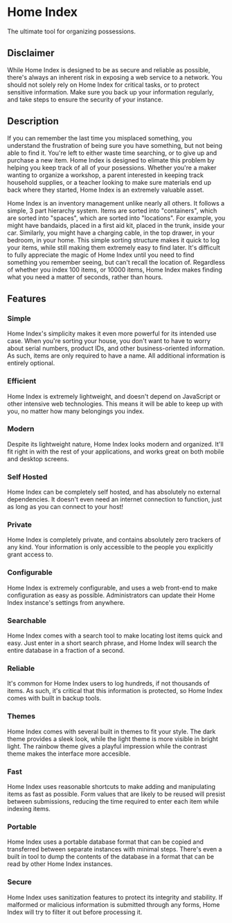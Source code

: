 # Home Index

The ultimate tool for organizing possessions.


## Disclaimer

While Home Index is designed to be as secure and reliable as possible, there's always an inherent risk in exposing a web service to a network. You should not solely rely on Home Index for critical tasks, or to protect sensitive information. Make sure you back up your information regularly, and take steps to ensure the security of your instance.


## Description

If you can remember the last time you misplaced something, you understand the frustration of being sure you have something, but not being able to find it. You're left to either waste time searching, or to give up and purchase a new item. Home Index is designed to elimate this problem by helping you keep track of all of your posessions. Whether you're a maker wanting  to organize a workshop, a parent interested in keeping track household supplies, or a teacher looking to make sure materials end up back where they started, Home Index is an extremely valuable asset.

Home Index is an inventory management unlike nearly all others. It follows a simple, 3 part hierarchy system. Items are sorted into "containers", which are sorted into "spaces", which are sorted into "locations". For example, you might have bandaids, placed in a first aid kit, placed in the trunk, inside your car. Similarly, you might have a charging cable, in the top drawer, in your bedroom, in your home. This simple sorting structure makes it quick to log your items, while still making them extremely easy to find later. It's difficult to fully appreciate the magic of Home Index until you need to find something you remember seeing, but can't recall the location of. Regardless of whether you index 100 items, or 10000 items, Home Index makes finding what you need a matter of seconds, rather than hours.


## Features

### Simple

Home Index's simplicity makes it even more powerful for its intended use case. When you're sorting your house, you don't want to have to worry about serial numbers, product IDs, and other business-oriented information. As such, items are only required to have a name. All additional information is entirely optional.

### Efficient

Home Index is extremely lightweight, and doesn't depend on JavaScript or other intensive web technologies. This means it will be able to keep up with you, no matter how many belongings you index.

### Modern

Despite its lightweight nature, Home Index looks modern and organized. It'll fit right in with the rest of your applications, and works great on both mobile and desktop screens.

### Self Hosted

Home Index can be completely self hosted, and has absolutely no external dependencies. It doesn't even need an internet connection to function, just as long as you can connect to your host!

### Private

Home Index is completely private, and contains absolutely zero trackers of any kind. Your information is only accessible to the people you explicitly grant access to.

### Configurable

Home Index is extremely configurable, and uses a web front-end to make configuration as easy as possible. Administrators can update their Home Index instance's settings from anywhere.

### Searchable

Home Index comes with a search tool to make locating lost items quick and easy. Just enter in a short search phrase, and Home Index will search the entire database in a fraction of a second.

### Reliable

It's common for Home Index users to log hundreds, if not thousands of items. As such, it's critical that this information is protected, so Home Index comes with built in backup tools.

### Themes

Home Index comes with several built in themes to fit your style. The dark theme provides a sleek look, while the light theme is more visible in bright light. The rainbow theme gives a playful impression while the contrast theme makes the interface more accesible.

### Fast

Home Index uses reasonable shortcuts to make adding and manipulating items as fast as possible. Form values that are likely to be reused will presist between submissions, reducing the time required to enter each item while indexing items.

### Portable

Home Index uses a portable database format that can be copied and transferred between separate instances with minimal steps. There's even a built in tool to dump the contents of the database in a format that can be read by other Home Index instances.

### Secure

Home Index uses sanitization features to protect its integrity and stability. If malformed or malicious information is submitted through any forms, Home Index will try to filter it out before processing it.
